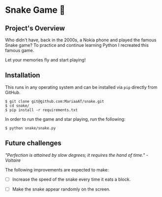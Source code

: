 # Snake Game 🐍
## Project's Overview

Who didn't have, back in the 2000s, a Nokia phone and played the famous Snake game? To practice and continue learning Python 
I recreated this famous game. 

Let your memories fly and start playing!

## Installation

This runs in any operating system and can be installed via `pip` directly from GitHub.

```
$ git clone git@github.com:MariaaAT/snake.git
$ cd snake/
$ pip install -r requirements.txt
```

In order to run the game and star playing, run the following:

```
$ python snake/snake.py
```

## Future challenges

*"Perfection is attained by slow degrees; it requires the hand of time."*
                                                                        - *Voltaire*

The following improvements are expected to make:
- [ ] Increase the speed of the snake every time it eats a block.
- [ ] Make the snake appear randomly on the screen.




